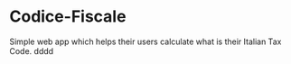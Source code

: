 # Codice-Fiscale
Simple web app which helps their users calculate what is their Italian Tax Code.
dddd
